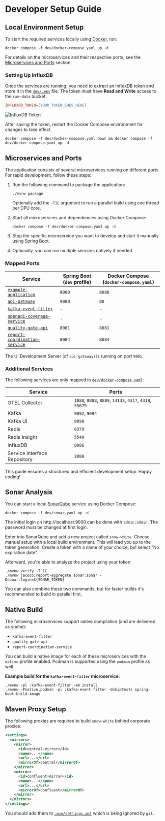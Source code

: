 # Developer Setup Guide

## Local Environment Setup

To start the required services locally using [Docker](https://www.docker.com/), run:

```shell
docker compose -f dev/docker-compose.yaml up -d
```

For details on the microservices and their respective ports, see the [Microservices and Ports](#microservices-and-ports)
section.

### Setting Up InfluxDB

Once the services are running, you need to extract an InfluxDB token and store it in the [`dev/.env`](dev/.env) file.
The token must have **Read and Write** access to the `raw-data` bucket.

```ini
INFLUXDB_TOKEN=[YOUR_TOKEN_GOES_HERE]
```

![InfluxDB Token](dev/influxdb-token.png)

After saving the token, restart the Docker Compose environment for changes to take effect.

```shell
docker compose -f dev/docker-compose.yaml down && docker compose -f dev/docker-compose.yaml up -d
```

## Microservices and Ports

The application consists of several microservices running on different ports.
For rapid development, follow these steps:

1. Run the following command to package the application:

   ```shell
   ./mvnw package
   ```

   Optionally add the `-T1C` argument to run a parallel build using one thread per CPU core.

2. Start all microservices and dependencies using Docker Compose:

   ```shell
   docker compose -f dev/docker-compose.yaml up -d
   ```

3. Stop the specific microservice you want to develop and start it manually using Spring Boot.

4. Optionally, you can run multiple services natively if needed.

### Mapped Ports

| Service                                                                      | Spring Boot (`dev` profile) | Docker Compose (`docker-compose.yaml`) |
| ---------------------------------------------------------------------------- | --------------------------- | -------------------------------------- |
| [`example-application`](./example-application)                               | `8080`                      | `8080`                                 |
| [`api-gateway`](./microservices/api-gateway)                                 | `9080`                      | `80`                                   |
| [`kafka-event-filter`](./microservices/kafka-event-filter)                   | -                           | -                                      |
| [`openapi-coverage-service`](./microservices/openapi-coverage-service)       | -                           | -                                      |
| [`quality-gate-api`](./microservices/quality-gate-api)                       | `8081`                      | `8081`                                 |
| [`report-coordination-service`](./microservices/report-coordination-service) | `8084`                      | `8084`                                 |

The UI Development Server (of `api-gateway`) is running on port `9001`.

### Additional Services

The following services are only mapped in [`dev/docker-compose.yaml`](dev/docker-compose.yaml):

| Service                      | Ports                                                    |
| ---------------------------- | -------------------------------------------------------- |
| OTEL Collector               | `1888`, `8888`, `8889`, `13133`, `4317`, `4318`, `55679` |
| Kafka                        | `9092`, `9094`                                           |
| Kafka UI                     | `8090`                                                   |
| Redis                        | `6379`                                                   |
| Redis Insight                | `5540`                                                   |
| InfluxDB                     | `8086`                                                   |
| Service Interface Repository | `3000`                                                   |

This guide ensures a structured and efficient development setup. Happy coding!

## Sonar Analysis

You can start a local [SonarQube](https://www.sonarsource.com/) service using Docker Compose:

```shell
docker compose -f dev/sonar.yaml up -d
```

The initial login on http://localhost:9000 can be done with `admin:admin`.
The password must be changed at first login.

Enter into SonarQube and add a new project called `snow-white`.
Choose manual setup with a local build environment.
This will lead you up to the token generation.
Create a token with a name of your choice, but select "No expiration date".

Afterward, you're able to analyze the project using your token:

```shell
./mvnw verify -T 1C
./mvnw jacoco:report-aggregate sonar:sonar -Dsonar.login=${SONAR_TOKEN}
```

You can also combine these two commands, but for faster builds it's recommended to build in parallel first.

## Native Build

The following microservices support native compilation (and are delivered as suche):

- `kafka-event-filter`
- `quality-gate-api`
- `report-coordination-service`

You can build a native image for each of these microservices with the `native` profile enabled.
Podman is supported using the `podman` profile as well.

**Example build for the `kafka-event-filter` microservice:**

```shell
./mvnw -pl :kafka-event-filter -am install
./mvnw -Pnative,podman -pl :kafka-event-filter -DskipTests spring-boot:build-image
```

## Maven Proxy Setup

The following proxies are required to build `snow-white` behind corporate proxies:

```xml
<settings>
  <mirrors>
    <mirror>
      <id>central-mirror</id>
      <name>...</name>
      <url>...</url>
      <mirrorOf>central</mirrorOf>
    </mirror>
    <mirror>
      <id>confluent-mirror</id>
      <name>...</name>
      <url>...</url>
      <mirrorOf>confluent</mirrorOf>
    </mirror>
  </mirrors>
</settings>
```

You should add them to [`.mvn/settings.xml`](./.mvn/settings.xml) which is being ignored by `git`.
